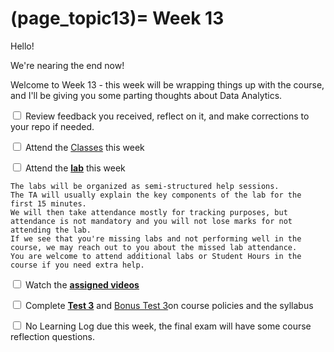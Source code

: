 (page_topic13)=
Week 13
=======================

Hello!

We're nearing the end now!

Welcome to Week 13 - this week will be wrapping things up with the course, and I'll be giving you some parting thoughts about Data Analytics.

<label><input type="checkbox" id="week13_task1" class="box"> Review feedback you received, reflect on it, and make corrections to your repo if needed. </input></label>

<label><input type="checkbox" id="week13_task2" class="box"> Attend the [Classes](classes.md) this week </input></label>

<label><input type="checkbox" id="week13_task3" class="box"> Attend the **[lab](./lab6/README.md)** this week</input></label>

```{tip}
The labs will be organized as semi-structured help sessions.
The TA will usually explain the key components of the lab for the first 15 minutes.
We will then take attendance mostly for tracking purposes, but attendance is not mandatory and you will not lose marks for not attending the lab.
If we see that you're missing labs and not performing well in the course, we may reach out to you about the missed lab attendance.
You are welcome to attend additional labs or Student Hours in the course if you need extra help.
```
<label><input type="checkbox" id="week13_task4" class="box"> Watch the **[assigned videos](./videos.md)**</input></label>

<label><input type="checkbox" id="week13_task5" class="box"> Complete **[Test 3](./test3.md)** and [Bonus Test 3](./test3_bonus.md)on course policies and the syllabus</input></label>

<label><input type="checkbox" id="week13_task6" class="box"> No Learning Log due this week, the final exam will have some course reflection questions.</input></label>